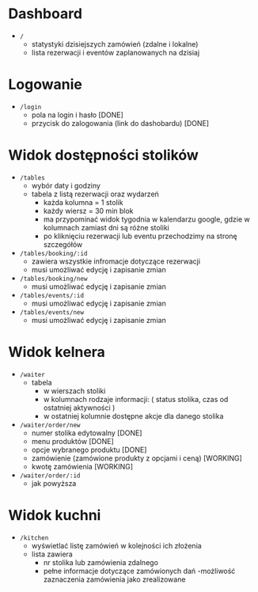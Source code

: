 # Dashboard

- `/`
    - statystyki dzisiejszych zamówień (zdalne i lokalne)
    - lista rezerwacji i eventów zaplanowanych na dzisiaj

# Logowanie

- `/login`
    - pola na login i hasło [DONE]
    - przycisk do zalogowania (link do dashobardu) [DONE]

# Widok dostępności stolików

- `/tables`
    - wybór daty i godziny
    - tabela z listą rezerwacji oraz wydarzeń
        - każda kolumna = 1 stolik
        - każdy wiersz = 30 min blok
        - ma przypominać widok tygodnia w kalendarzu google, gdzie w kolumnach zamiast dni są różne stoliki
        - po kliknięciu rezerwacji lub eventu przechodzimy na stronę szczegółów
- `/tables/booking/:id`
    - zawiera wszystkie infromacje dotyczące rezerwacji
    - musi umożliwać edycję i zapisanie zmian
- `/tables/booking/new`
    - musi umożliwać edycję i zapisanie zmian
- `/tables/events/:id`
    - musi umożliwać edycję i zapisanie zmian
- `/tables/events/new`
    - musi umożliwać edycję i zapisanie zmian

# Widok kelnera

- `/waiter`
    - tabela
        - w wierszach stoliki
        - w kolumnach rodzaje informacji: ( status stolika, czas od ostatniej aktywności )
        - w ostatniej kolumnie dostępne akcje dla danego stolika
- `/waiter/order/new`
    - numer stolika edytowalny [DONE]
    - menu produktów [DONE]
    - opcje wybranego produktu [DONE]
    - zamówienie (zamówione produkty z opcjami i ceną) [WORKING]
    - kwotę zamówienia [WORKING]
- `/waiter/order/:id`
    - jak powyższa

# Widok kuchni

- `/kitchen`
    - wyświetlać listę zamówień w kolejności ich złożenia
    - lista zawiera 
        - nr stolika lub zamówienia zdalnego
        - pełne informacje dotyczące zamówionych dań
    -możliwość zaznaczenia zamówienia jako zrealizowane